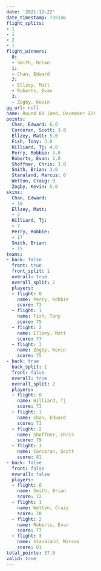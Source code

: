 ```yaml
---
date: '2021-12-22'
date_timestamp: 738146
flight_splits:
- 1
- 1
- 2
- 1
flight_winners:
  0:
  - Smith, Brian
  1:
  - Chan, Edward
  2:
  - Ellzey, Matt
  - Roberts, Evan
  3:
  - Zogby, Kevin
gg_url: null
name: Round 80 (Wed, December 22)
points:
  Chan, Edward: 6.0
  Corcoran, Scott: 3.0
  Ellzey, Matt: 5.0
  Fish, Tony: 3.0
  Hilliard, Tj: 4.0
  Perry, Robbie: 4.0
  Roberts, Evan: 1.0
  Shoffner, Chris: 3.0
  Smith, Brian: 3.0
  Stanaland, Marcus: 0
  Welton, Craig: 0
  Zogby, Kevin: 5.0
skins:
  Chan, Edward:
  - 18
  Ellzey, Matt:
  - 2
  Hilliard, Tj:
  - 7
  Perry, Robbie:
  - 17
  Smith, Brian:
  - 15
teams:
- back: false
  front: true
  front_split: 1
  overall: true
  overall_split: 2
  players:
  - flight: 0
    name: Perry, Robbie
    score: 73
  - flight: 1
    name: Fish, Tony
    score: 75
  - flight: 2
    name: Ellzey, Matt
    score: 77
  - flight: 3
    name: Zogby, Kevin
    score: 75
- back: true
  back_split: 1
  front: false
  overall: true
  overall_split: 2
  players:
  - flight: 0
    name: Hilliard, Tj
    score: 73
  - flight: 1
    name: Chan, Edward
    score: 73
  - flight: 2
    name: Shoffner, Chris
    score: 79
  - flight: 3
    name: Corcoran, Scott
    score: 81
- back: false
  front: false
  overall: false
  players:
  - flight: 0
    name: Smith, Brian
    score: 72
  - flight: 1
    name: Welton, Craig
    score: 78
  - flight: 2
    name: Roberts, Evan
    score: 77
  - flight: 3
    name: Stanaland, Marcus
    score: 81
total_points: 37.0
valid: true
---
```

